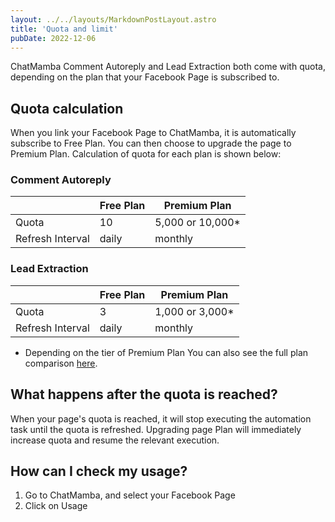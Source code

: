 ```yaml
---
layout: ../../layouts/MarkdownPostLayout.astro
title: 'Quota and limit'
pubDate: 2022-12-06
---
```


ChatMamba Comment Autoreply and Lead Extraction both come with quota, depending on the plan that your Facebook Page is subscribed to.

## Quota calculation

When you link your Facebook Page to ChatMamba, it is automatically subscribe to Free Plan. You can then choose to upgrade the page to Premium Plan. Calculation of quota for each plan is shown below:

### Comment Autoreply

|                  | Free Plan | Premium Plan     |
| ---------------- | --------- | ---------------- |
| Quota            | 10        | 5,000 or 10,000* |
| Refresh Interval | daily     | monthly          |

### Lead Extraction

|                  | Free Plan | Premium Plan     |
| ---------------- | --------- | ---------------- |
| Quota            | 3         | 1,000 or 3,000*  |
| Refresh Interval | daily     | monthly          |

* Depending on the tier of Premium Plan
You can also see the full plan comparison [here](https://home.chatmamba.com/pricing).

## What happens after the quota is reached?

When your page's quota is reached, it will stop executing the automation task until the quota is refreshed. Upgrading page Plan will immediately increase quota and resume the relevant execution.

## How can I check my usage?

1. Go to ChatMamba, and select your Facebook Page
2. Click on Usage
